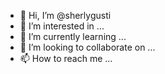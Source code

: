 - 👋 Hi, I’m @sherlygusti
- 👀 I’m interested in ...
- 🌱 I’m currently learning ...
- 💞️ I’m looking to collaborate on ...
- 📫 How to reach me ...

<!---
sherlygusti/sherlygusti is a ✨ special ✨ repository because its `README.md` (this file) appears on your GitHub profile.
You can click the Preview link to take a look at your changes.
--->
